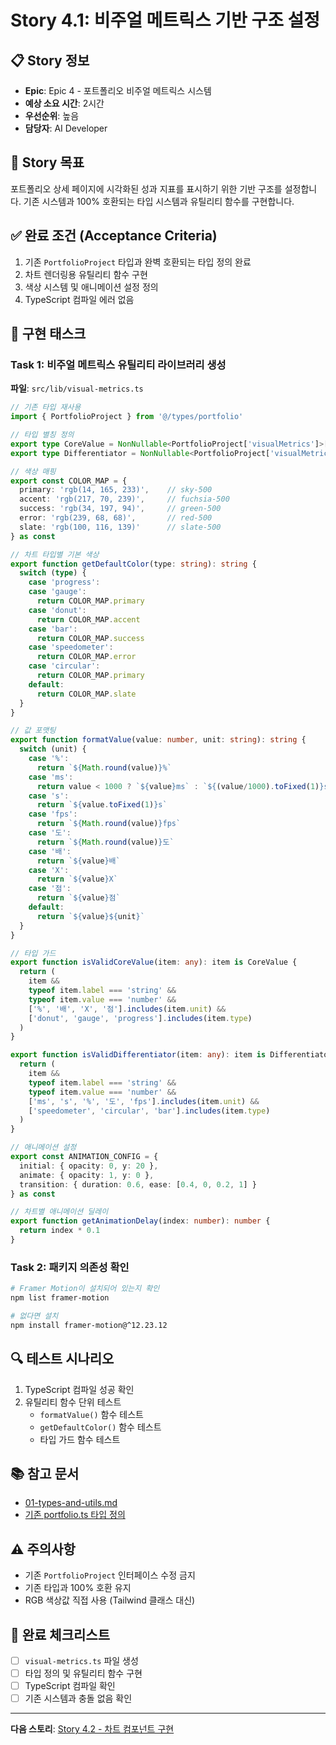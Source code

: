 # Story 4.1: 비주얼 메트릭스 기반 구조 설정

## 📋 Story 정보
- **Epic**: Epic 4 - 포트폴리오 비주얼 메트릭스 시스템
- **예상 소요 시간**: 2시간
- **우선순위**: 높음
- **담당자**: AI Developer

## 🎯 Story 목표
포트폴리오 상세 페이지에 시각화된 성과 지표를 표시하기 위한 기반 구조를 설정합니다. 기존 시스템과 100% 호환되는 타입 시스템과 유틸리티 함수를 구현합니다.

## ✅ 완료 조건 (Acceptance Criteria)
1. 기존 `PortfolioProject` 타입과 완벽 호환되는 타입 정의 완료
2. 차트 렌더링용 유틸리티 함수 구현
3. 색상 시스템 및 애니메이션 설정 정의
4. TypeScript 컴파일 에러 없음

## 📝 구현 태스크

### Task 1: 비주얼 메트릭스 유틸리티 라이브러리 생성
**파일**: `src/lib/visual-metrics.ts`

```typescript
// 기존 타입 재사용
import { PortfolioProject } from '@/types/portfolio'

// 타입 별칭 정의
export type CoreValue = NonNullable<PortfolioProject['visualMetrics']>['coreValues'][0]
export type Differentiator = NonNullable<PortfolioProject['visualMetrics']>['differentiators'][0]

// 색상 매핑
export const COLOR_MAP = {
  primary: 'rgb(14, 165, 233)',    // sky-500
  accent: 'rgb(217, 70, 239)',     // fuchsia-500  
  success: 'rgb(34, 197, 94)',     // green-500
  error: 'rgb(239, 68, 68)',       // red-500
  slate: 'rgb(100, 116, 139)'      // slate-500
} as const

// 차트 타입별 기본 색상
export function getDefaultColor(type: string): string {
  switch (type) {
    case 'progress':
    case 'gauge':
      return COLOR_MAP.primary
    case 'donut':
      return COLOR_MAP.accent
    case 'bar':
      return COLOR_MAP.success
    case 'speedometer':
      return COLOR_MAP.error
    case 'circular':
      return COLOR_MAP.primary
    default:
      return COLOR_MAP.slate
  }
}

// 값 포맷팅
export function formatValue(value: number, unit: string): string {
  switch (unit) {
    case '%':
      return `${Math.round(value)}%`
    case 'ms':
      return value < 1000 ? `${value}ms` : `${(value/1000).toFixed(1)}s`
    case 's':
      return `${value.toFixed(1)}s`
    case 'fps':
      return `${Math.round(value)}fps`
    case '도':
      return `${Math.round(value)}도`
    case '배':
      return `${value}배`
    case 'X':
      return `${value}X`
    case '점':
      return `${value}점`
    default:
      return `${value}${unit}`
  }
}

// 타입 가드
export function isValidCoreValue(item: any): item is CoreValue {
  return (
    item &&
    typeof item.label === 'string' &&
    typeof item.value === 'number' &&
    ['%', '배', 'X', '점'].includes(item.unit) &&
    ['donut', 'gauge', 'progress'].includes(item.type)
  )
}

export function isValidDifferentiator(item: any): item is Differentiator {
  return (
    item &&
    typeof item.label === 'string' &&
    typeof item.value === 'number' &&
    ['ms', 's', '%', '도', 'fps'].includes(item.unit) &&
    ['speedometer', 'circular', 'bar'].includes(item.type)
  )
}

// 애니메이션 설정
export const ANIMATION_CONFIG = {
  initial: { opacity: 0, y: 20 },
  animate: { opacity: 1, y: 0 },
  transition: { duration: 0.6, ease: [0.4, 0, 0.2, 1] }
} as const

// 차트별 애니메이션 딜레이
export function getAnimationDelay(index: number): number {
  return index * 0.1
}
```

### Task 2: 패키지 의존성 확인
```bash
# Framer Motion이 설치되어 있는지 확인
npm list framer-motion

# 없다면 설치
npm install framer-motion@^12.23.12
```

## 🔍 테스트 시나리오
1. TypeScript 컴파일 성공 확인
2. 유틸리티 함수 단위 테스트
   - `formatValue()` 함수 테스트
   - `getDefaultColor()` 함수 테스트
   - 타입 가드 함수 테스트

## 📚 참고 문서
- [01-types-and-utils.md](../implementation/01-types-and-utils.md)
- [기존 portfolio.ts 타입 정의](../../../../data/portfolio.ts)

## ⚠️ 주의사항
- 기존 `PortfolioProject` 인터페이스 수정 금지
- 기존 타입과 100% 호환 유지
- RGB 색상값 직접 사용 (Tailwind 클래스 대신)

## 🏁 완료 체크리스트
- [ ] `visual-metrics.ts` 파일 생성
- [ ] 타입 정의 및 유틸리티 함수 구현
- [ ] TypeScript 컴파일 확인
- [ ] 기존 시스템과 충돌 없음 확인

---

**다음 스토리**: [Story 4.2 - 차트 컴포넌트 구현](./story-4.2-chart-components-implementation.md)